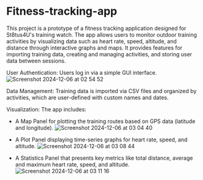 # Fitness-tracking-app
This project is a prototype of a fitness tracking application designed for St8tus4U's training watch. The app allows users to monitor outdoor training activities by visualizing data such as heart rate, speed, altitude, and distance through interactive graphs and maps. It provides features for importing training data, creating and managing activities, and storing user data between sessions.

User Authentication: Users log in via a simple GUI interface.
![Screenshot 2024-12-06 at 02 54 52](https://github.com/user-attachments/assets/93ac1a18-4923-442a-850c-b0e8234d6afe)

Data Management: Training data is imported via CSV files and organized by activities, which are user-defined with custom names and dates.

Visualization: The app includes:

* A Map Panel for plotting the training routes based on GPS data (latitude and longitude).
![Screenshot 2024-12-06 at 03 04 40](https://github.com/user-attachments/assets/6d231a12-0cf2-4765-8526-bd0462dfb1d3)

* A Plot Panel displaying time-series graphs for heart rate, speed, and altitude.
![Screenshot 2024-12-06 at 03 08 44](https://github.com/user-attachments/assets/bf8897ab-6083-492b-a7db-7ad25975d006)

* A Statistics Panel that presents key metrics like total distance, average and maximum heart rate, speed, and altitude.
![Screenshot 2024-12-06 at 03 11 16](https://github.com/user-attachments/assets/4330914e-9cdb-41eb-b3cc-411cf1908ca1)




